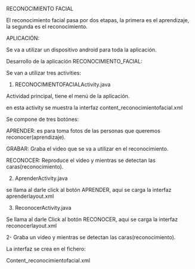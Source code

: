 RECONOCIMIENTO  FACIAL

El reconocimiento facial pasa por dos etapas, la primera es el aprendizaje, la segunda es el reconocimiento.

APLICACIÓN:

Se va a utilizar un dispositivo android para toda la aplicación.


Desarrollo de la aplicación RECONOCIMIENTO_FACIAL:

Se van a utilizar tres activities:

1. RECONOCIMIENTOFACIALActivity.java

Actividad principal, tiene el menú de la aplicación.

en esta activity se muestra la interfaz content_reconocimientofacial.xml

Se compone de tres botónes:

APRENDER: es para toma fotos de las personas que queremos reconocer(aprendizaje).

GRABAR: Graba el video que se va a utilizar en el reconocimiento.

RECONOCER: Reproduce el video y mientras se detectan las caras(reconocimiento).

2. AprenderActivity.java

se llama al darle click al botón APRENDER, aqui se carga la interfaz aprenderlayout.xml

3. ReconocerActivity.java

Se llama al darle Click al botón RECONOCER, aqui se carga la interfaz reconocerlayout.xml







2- Graba un video y mientras se detectan las caras(reconocimiento).


La interfaz se crea en el fichero:

Content_reconocimientofacial.xml

	

